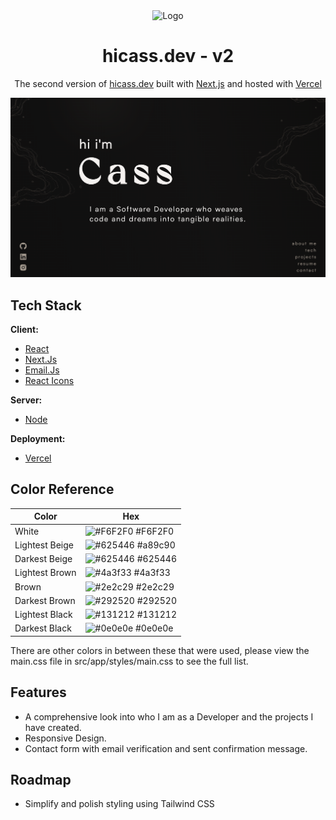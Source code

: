 <div align='center'>
    <Img alt='Logo' src='./src/app/favicon.ico' width='50px'/>
</div>
<h1 align='center'>
  hicass.dev - v2
</h1>
<p align='center'>
  The second version of <a href='https://www.hicass.dev/' target='_blank'>hicass.dev</a> built with <a href='https://nextjs.org/' target='_blank'>Next.js</a> and hosted with <a href='https://vercel.com/' target='_blank'>Vercel</a>
</p>

<div align='center'>
    <Img alt='App Screen Shot' src='./public/images/readme.png'>
</div>


## Tech Stack

**Client:** 
- [React](https://react.dev/)
- [Next.Js](https://nextjs.org/)
- [Email.Js](https://www.emailjs.com/)
- [React Icons](https://react-icons.github.io/react-icons/)

**Server:** 
- [Node](https://nodejs.org/en)

**Deployment:**
- [Vercel](https://vercel.com/)

## Color Reference

| Color             | Hex                                                                |
| ----------------- | ------------------------------------------------------------------ |
| White | ![#F6F2F0](https://via.placeholder.com/10/F6F2F0f?text=+) #F6F2F0|
| Lightest Beige | ![#625446](https://via.placeholder.com/10/a89c90?text=+) #a89c90 |
| Darkest Beige| ![#625446](https://via.placeholder.com/10/625446?text=+) #625446 |
| Lightest Brown | ![#4a3f33](https://via.placeholder.com/10/4a3f33?text=+) #4a3f33 |
| Brown | ![#2e2c29](https://via.placeholder.com/10/2e2c29?text=+) #2e2c29 |
| Darkest Brown | ![#292520](https://via.placeholder.com/10/292520?text=+) #292520 |
| Lightest Black | ![#131212](https://via.placeholder.com/10/131212?text=+) #131212 |
| Darkest Black | ![#0e0e0e](https://via.placeholder.com/10/0e0e0e?text=+) #0e0e0e |

There are other colors in between these that were used, please view the main.css file in src/app/styles/main.css to see the full list.

## Features

- A comprehensive look into who I am as a Developer and the projects I have created.
- Responsive Design.
- Contact form with email verification and sent confirmation message.

## Roadmap

- Simplify and polish styling using Tailwind CSS
